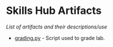 # Skills Hub Artifacts
_List of artifacts and their descriptions/use_


 - [grading.py](./grading.py) - Script used to grade lab.